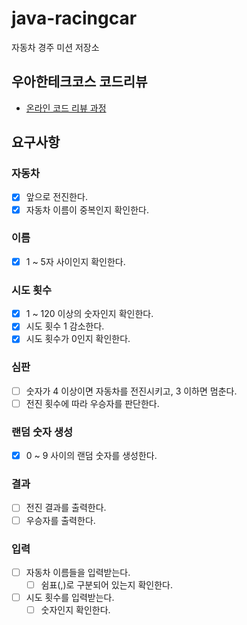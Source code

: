 # java-racingcar

자동차 경주 미션 저장소

## 우아한테크코스 코드리뷰

- [온라인 코드 리뷰 과정](https://github.com/woowacourse/woowacourse-docs/blob/master/maincourse/README.md)

## 요구사항
### 자동차
- [x] 앞으로 전진한다.
- [x] 자동차 이름이 중복인지 확인한다.

### 이름
- [x] 1 ~ 5자 사이인지 확인한다.

### 시도 횟수
- [x] 1 ~ 120 이상의 숫자인지 확인한다.
- [x] 시도 횟수 1 감소한다.
- [x] 시도 횟수가 0인지 확인한다.

### 심판
- [ ] 숫자가 4 이상이면 자동차를 전진시키고, 3 이하면 멈춘다.
- [ ] 전진 횟수에 따라 우승자를 판단한다.

### 랜덤 숫자 생성
- [x] 0 ~ 9 사이의 랜덤 숫자를 생성한다.

### 결과
- [ ] 전진 결과를 출력한다.
- [ ] 우승자를 출력한다.

### 입력
- [ ] 자동차 이름들을 입력받는다.
  - [ ] 쉼표(,)로 구분되어 있는지 확인한다.
- [ ] 시도 횟수를 입력받는다.
  - [ ] 숫자인지 확인한다.